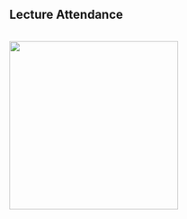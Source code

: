 ## Lecture Attendance <span style="font-size:18.0pt" v-html="$slidev.configs.date?.replaceAll(' ', '<br/>')"></span>
<br>

<div>
	<img src="/Password.png" style="width: 300px;" class="center">
</div>
